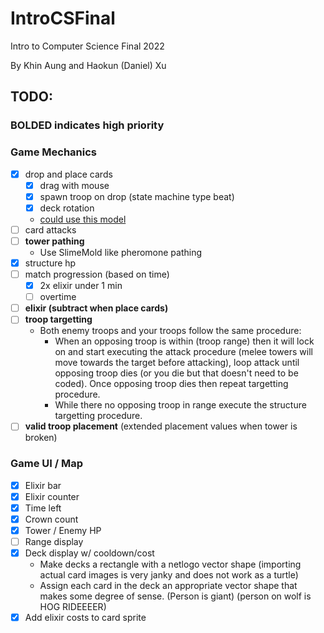 # IntroCSFinal
Intro to Computer Science Final 2022 

By Khin Aung and Haokun (Daniel) Xu

## TODO:

### BOLDED indicates high priority

### Game Mechanics
- [x] drop and place cards
    - [x] drag with mouse
    - [x] spawn troop on drop (state machine type beat)
    - [x] deck rotation
    - [could use this model](http://www.netlogoweb.org/launch#http://ccl.northwestern.edu/netlogo/models/models/Code%20Examples/Mouse%20Drag%20Multiple%20Example.nlogo)
- [ ] card attacks
- [ ] **tower pathing**
    - Use SlimeMold like pheromone pathing
- [x] structure hp
- [ ] match progression (based on time)
    - [x] 2x elixir under 1 min
    - [ ] overtime
- [ ] **elixir (subtract when place cards)**
- [ ] **troop targetting**
    - Both enemy troops and your troops follow the same procedure: 
        - When an opposing troop is within (troop range) then it will lock on and start executing the
        attack procedure (melee towers will move towards the target before attacking), loop attack until opposing troop dies (or you die but that doesn't need to be coded). Once opposing troop dies then repeat targetting procedure. 
        - While there no opposing troop in range execute the structure targetting procedure.
- [ ] **valid troop placement** (extended placement values when tower is broken)

### Game UI / Map
- [x] Elixir bar
- [x] Elixir counter
- [x] Time left
- [x] Crown count
- [x] Tower / Enemy HP
- [ ] Range display
- [x] Deck display w/ cooldown/cost
    - Make decks a rectangle with a netlogo vector shape (importing actual card images is very janky and does not work as a turtle)
    - Assign each card in the deck an appropriate vector shape that makes some degree of sense. (Person is giant) (person on wolf is HOG RIDEEEER)
- [x] Add elixir costs to card sprite